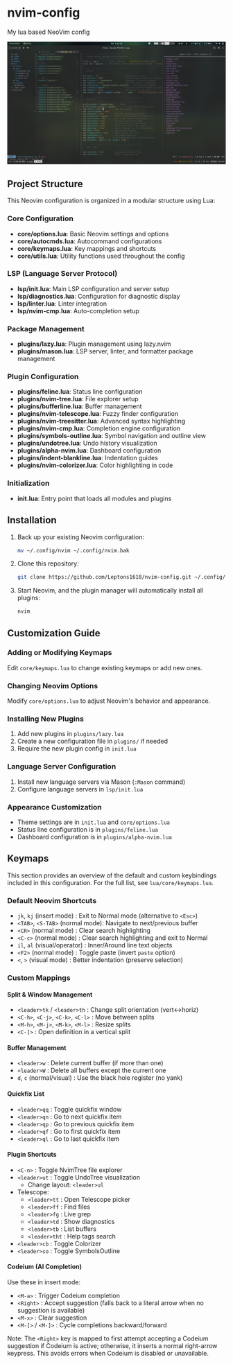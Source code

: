 # nvim-config
My lua based NeoVim config

![Screenshot](screenshot.png)

## Project Structure

This Neovim configuration is organized in a modular structure using Lua:

### Core Configuration
- **core/options.lua**: Basic Neovim settings and options
- **core/autocmds.lua**: Autocommand configurations
- **core/keymaps.lua**: Key mappings and shortcuts
- **core/utils.lua**: Utility functions used throughout the config

### LSP (Language Server Protocol)
- **lsp/init.lua**: Main LSP configuration and server setup
- **lsp/diagnostics.lua**: Configuration for diagnostic display
- **lsp/linter.lua**: Linter integration
- **lsp/nvim-cmp.lua**: Auto-completion setup

### Package Management
- **plugins/lazy.lua**: Plugin management using lazy.nvim
- **plugins/mason.lua**: LSP server, linter, and formatter package management

### Plugin Configuration
- **plugins/feline.lua**: Status line configuration
- **plugins/nvim-tree.lua**: File explorer setup
- **plugins/bufferline.lua**: Buffer management
- **plugins/nvim-telescope.lua**: Fuzzy finder configuration
- **plugins/nvim-treesitter.lua**: Advanced syntax highlighting
- **plugins/nvim-cmp.lua**: Completion engine configuration
- **plugins/symbols-outline.lua**: Symbol navigation and outline view
- **plugins/undotree.lua**: Undo history visualization
- **plugins/alpha-nvim.lua**: Dashboard configuration
- **plugins/indent-blankline.lua**: Indentation guides
- **plugins/nvim-colorizer.lua**: Color highlighting in code

### Initialization
- **init.lua**: Entry point that loads all modules and plugins

## Installation

1. Back up your existing Neovim configuration:
   ```bash
   mv ~/.config/nvim ~/.config/nvim.bak
   ```

2. Clone this repository:
   ```bash
   git clone https://github.com/Leptons1618/nvim-config.git ~/.config/nvim
   ```

3. Start Neovim, and the plugin manager will automatically install all plugins:
   ```bash
   nvim
   ```

## Customization Guide

### Adding or Modifying Keymaps
Edit `core/keymaps.lua` to change existing keymaps or add new ones.

### Changing Neovim Options
Modify `core/options.lua` to adjust Neovim's behavior and appearance.

### Installing New Plugins
1. Add new plugins in `plugins/lazy.lua`
2. Create a new configuration file in `plugins/` if needed
3. Require the new plugin config in `init.lua`

### Language Server Configuration
1. Install new language servers via Mason (`:Mason` command)
2. Configure language servers in `lsp/init.lua`

### Appearance Customization
- Theme settings are in `init.lua` and `core/options.lua`
- Status line configuration is in `plugins/feline.lua`
- Dashboard configuration is in `plugins/alpha-nvim.lua`

## Keymaps

This section provides an overview of the default and custom keybindings included in this configuration. For the full list, see `lua/core/keymaps.lua`.

### Default Neovim Shortcuts
- `jk`, `kj` (insert mode)        : Exit to Normal mode (alternative to `<Esc>`)
- `<TAB>`, `<S-TAB>` (normal mode): Navigate to next/previous buffer
- `<CR>` (normal mode)           : Clear search highlighting
- `<C-c>` (normal mode)          : Clear search highlighting and exit to Normal
- `il`, `al` (visual/operator)   : Inner/Around line text objects
- `<F2>` (normal mode)           : Toggle paste (invert `paste` option)
- `<`, `>` (visual mode)         : Better indentation (preserve selection)

### Custom Mappings

#### Split & Window Management
- `<leader>tk` / `<leader>th` : Change split orientation (vert↔horiz)
- `<C-h>`, `<C-j>`, `<C-k>`, `<C-l>` : Move between splits
- `<M-h>`, `<M-j>`, `<M-k>`, `<M-l>` : Resize splits
- `<C-]>`                     : Open definition in a vertical split

#### Buffer Management
- `<leader>w`  : Delete current buffer (if more than one)
- `<leader>W`  : Delete all buffers except the current one
- `d`, `c` (normal/visual) : Use the black hole register (no yank)

#### Quickfix List
- `<leader>qq` : Toggle quickfix window
- `<leader>qn` : Go to next quickfix item
- `<leader>qp` : Go to previous quickfix item
- `<leader>qf` : Go to first quickfix item
- `<leader>ql` : Go to last quickfix item

#### Plugin Shortcuts
- `<C-n>`      : Toggle NvimTree file explorer
- `<leader>ut` : Toggle UndoTree visualization
  - Change layout: `<leader>ul`
- Telescope:
  - `<leader>tt`  : Open Telescope picker
  - `<leader>ff`  : Find files
  - `<leader>fg`  : Live grep
  - `<leader>td`  : Show diagnostics
  - `<leader>tb`  : List buffers
  - `<leader>tht` : Help tags search
- `<leader>cb`  : Toggle Colorizer
- `<leader>so`  : Toggle SymbolsOutline

#### Codeium (AI Completion)
Use these in insert mode:
- `<M-a>` : Trigger Codeium completion
- `<Right>` : Accept suggestion (falls back to a literal arrow when no suggestion is available)
- `<M-x>` : Clear suggestion
- `<M-[>` / `<M-]>` : Cycle completions backward/forward

Note: The `<Right>` key is mapped to first attempt accepting a Codeium suggestion if Codeium is active; otherwise, it inserts a normal right-arrow keypress. This avoids errors when Codeium is disabled or unavailable.
